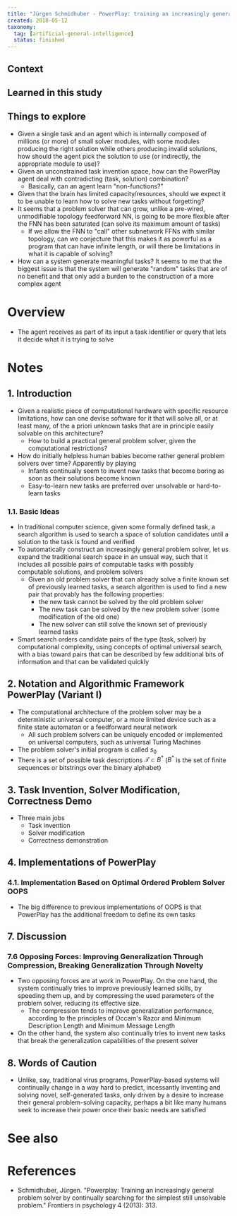 ```yaml
---
title: "Jürgen Schmidhuber - PowerPlay: training an increasingly general problem solver by continually searching for the simplest still unsolvable problem (2013)"
created: 2018-05-12
taxonomy:
  tag: [artificial-general-intelligence]
  status: finished
---
```


## Context

## Learned in this study

## Things to explore
* Given a single task and an agent which is internally composed of millions (or more) of small solver modules, with some modules producing the right solution while others producing invalid solutions, how should the agent pick the solution to use (or indirectly, the appropriate module to use)?
* Given an unconstrained task invention space, how can the PowerPlay agent deal with contradicting (task, solution) combination?
	* Basically, can an agent learn "non-functions?"
* Given that the brain has limited capacity/resources, should we expect it to be unable to learn how to solve new tasks without forgetting?
* It seems that a problem solver that can grow, unlike a pre-wired, unmodifiable topology feedforward NN, is going to be more flexible after the FNN has been saturated (can solve its maximum amount of tasks)
	* If we allow the FNN to "call" other subnetwork FFNs with similar topology, can we conjecture that this makes it as powerful as a program that can have infinite length, or will there be limitations in what it is capable of solving?
* How can a system generate meaningful tasks? It seems to me that the biggest issue is that the system will generate "random" tasks that are of no benefit and that only add a burden to the construction of a more complex agent

# Overview
* The agent receives as part of its input a task identifier or query that lets it decide what it is trying to solve

# Notes
## 1. Introduction
* Given a realistic piece of computational hardware with specific resource limitations, how can one devise software for it that will solve all, or at least many, of the a priori unknown tasks that are in principle easily solvable on this architecture?
	* How to build a practical general problem solver, given the computational restrictions?
* How do initially helpless human babies become rather general problem solvers over time? Apparently by playing
	* Infants continually seem to invent new tasks that become boring as soon as their solutions become known
	* Easy-to-learn new tasks are preferred over unsolvable or hard-to-learn tasks

### 1.1. Basic Ideas
* In traditional computer science, given some formally defined task, a search algorithm is used to search a space of solution candidates until a solution to the task is found and verified
* To automatically construct an increasingly general problem solver, let us expand the traditional search space in an unsual way, such that it includes all possible pairs of computable tasks with possibly computable solutions, and problem solvers
	* Given an old problem solver that can already solve a finite known set of previously learned tasks, a search algorithm is used to find a new pair that provably has the following properties:
		* the new task cannot be solved by the old problem solver
		* The new task can be solved by the new problem solver (some modification of the old one)
		* The new solver can still solve the known set of previously learned tasks
* Smart search orders candidate pairs of the type (task, solver) by computational complexity, using concepts of optimal universal search, with a bias toward pairs that can be described by few additional bits of information and that can be validated quickly

## 2. Notation and Algorithmic Framework PowerPlay (Variant I)
* The computational architecture of the problem solver may be a deterministic universal computer, or a more limited device such as a finite state automaton or a feedforward neural network
	* All such problem solvers can be uniquely encoded or implemented on universal computers, such as universal Turing Machines
* The problem solver's initial program is called $s_0$
* There is a set of possible task descriptions $\mathcal{T} \subset B^*$ ($B^*$ is the set of finite sequences or bitstrings over the binary alphabet)

## 3. Task Invention, Solver Modification, Correctness Demo
* Three main jobs
	* Task invention
	* Solver modification
	* Correctness demonstration

## 4. Implementations of PowerPlay
### 4.1. Implementation Based on Optimal Ordered Problem Solver OOPS
* The big difference to previous implementations of OOPS is that PowerPlay has the additional freedom to define its own tasks

## 7. Discussion
### 7.6 Opposing Forces: Improving Generalization Through Compression, Breaking Generalization Through Novelty
* Two opposing forces are at work in PowerPlay. On the one hand, the system continually tries to improve previously learned skills, by speeding them up, and by compressing the used parameters of the problem solver, reducing its effective size.
	* The compression tends to improve generalization performance, according to the principles of Occam's Razor and Minimum Description Length and Minimum Message Length
* On the other hand, the system also continually tries to invent new tasks that break the generalization capabilities of the present solver

## 8. Words of Caution
* Unlike, say, traditional virus programs, PowerPlay-based systems will continually change in a way hard to predict, incessantly inventing and solving novel, self-generated tasks, only driven by a desire to increase their general problem-solving capacity, perhaps a bit like many humans seek to increase their power once their basic needs are satisfied

# See also

# References
* Schmidhuber, Jürgen. "Powerplay: Training an increasingly general problem solver by continually searching for the simplest still unsolvable problem." Frontiers in psychology 4 (2013): 313.

